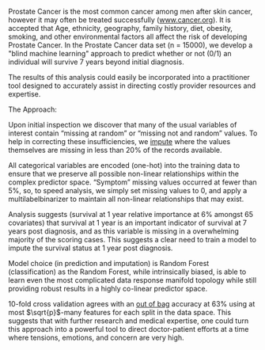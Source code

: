 Prostate Cancer is the most common cancer among men after skin cancer, however it may often be treated successfully (www.cancer.org). It is accepted that Age, ethnicity, geography, family history, diet, obesity, smoking, and other environmental factors all affect the risk of developing Prostate Cancer. In the Prostate Cancer data set (n = 15000), we develop a "blind machine learning" approach to predict whether or not (0/1) an individual will survive 7 years beyond initial diagnosis. 

The results of this analysis could easily be incorporated into a practitioner tool designed to accurately assist in directing costly provider resources and expertise. 



The Approach: 

Upon initial inspection we discover that many of the usual variables of interest contain “missing at random” or “missing not and random” values. To help in correcting these insufficiencies, we [impute](https://www.jstatsoft.org/article/view/v045i03) where the values themselves are missing in less than 20% of the records available. 

All categorical variables are encoded (one-hot) into the training data to ensure that we preserve all possible non-linear relationships within the complex predictor space. “Symptom” missing values occurred at fewer than 5%, so, to speed analysis, we simply set missing values to 0, and apply a multilabelbinarizer to maintain all non-linear relationships that may exist. 

Analysis suggests (survival at 1 year relative importance at 6% amongst 65 covariates) that survival at 1 year is an important indicator of survival at 7 years post diagnosis, and as this variable is missing in a overwhelming majority of the scoring cases. This suggests a clear need to train a model to impute the survival status at 1 year post diagnosis. 

Model choice (in prediction and imputation) is Random Forest (classification) as the Random Forest, while intrinsically biased, is able to learn even the most complicated data response manifold topology while still providing robust results in a highly co-linear predictor space. 

10-fold cross validation agrees with an [out of bag](./plots/OOB_error_rate.pdf) accuracy at 63% using at most $\sqrt{p}$-many features for each split in the data space. This suggests that with further research and medical expertise, one could turn this approach into a powerful tool to direct doctor-patient efforts at a time where tensions, emotions, and concern are very high. 

